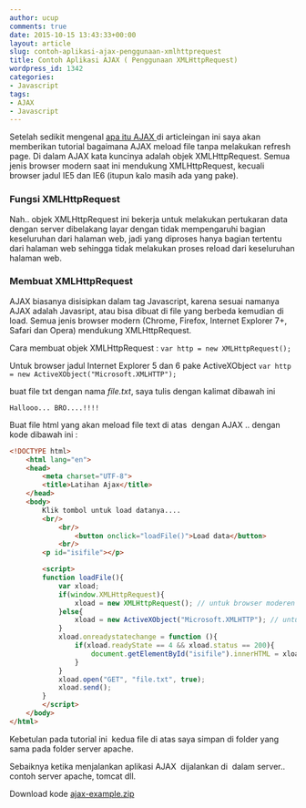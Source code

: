 ```yaml
---
author: ucup
comments: true
date: 2015-10-15 13:43:33+00:00
layout: article
slug: contoh-aplikasi-ajax-penggunaan-xmlhttprequest
title: Contoh Aplikasi AJAX ( Penggunaan XMLHttpRequest)
wordpress_id: 1342
categories:
- Javascript
tags:
- AJAX
- Javascript
---
```


Setelah sedikit mengenal [apa itu AJAX ](/blog/2015/10/14/apa-itu-ajax/)di articleingan ini saya akan memberikan tutorial bagaimana AJAX meload file tanpa melakukan refresh page. Di dalam AJAX kata kuncinya adalah objek XMLHttpRequest. Semua jenis browser modern saat ini mendukung XMLHttpRequest, kecuali browser jadul IE5 dan IE6 (itupun kalo masih ada yang pake).

<!-- more -->


### Fungsi XMLHttpRequest

Nah.. objek XMLHttpRequest ini bekerja untuk melakukan pertukaran data dengan server dibelakang layar dengan tidak mempengaruhi bagian keseluruhan dari halaman web, jadi yang diproses hanya bagian tertentu dari halaman web sehingga tidak melakukan proses reload dari keseluruhan halaman web.



### Membuat XMLHttpRequest

AJAX biasanya disisipkan dalam tag Javascript, karena sesuai namanya AJAX adalah Javasript, atau bisa dibuat di file yang berbeda kemudian di load. Semua jenis browser modern (Chrome, Firefox, Internet Explorer 7+, Safari dan Opera) mendukung XMLHttpRequest.


Cara membuat objek XMLHttpRequest :
`var http = new XMLHttpRequest();`

Untuk browser jadul Internet Explorer 5 dan 6 pake ActiveXObject
`var http = new ActiveXObject("Microsoft.XMLHTTP");`

buat file txt dengan nama _file.txt_, saya tulis dengan kalimat dibawah ini



    Hallooo... BRO....!!!!



Buat file html yang akan meload file text di atas  dengan AJAX .. dengan kode dibawah ini :



``` html
<!DOCTYPE html>
    <html lang="en">
    <head>
        <meta charset="UTF-8">
        <title>Latihan Ajax</title>
    </head>
    <body>
        Klik tombol untuk load datanya....
        <br/>
            <br/>
                <button onclick="loadFile()">Load data</button>
            <br/>
        <p id="isifile"></p>

        <script>
        function loadFile(){
            var xload;
            if(window.XMLHttpRequest){
                xload = new XMLHttpRequest(); // untuk browser moderen
            }else{
                xload = new ActiveXObject("Microsoft.XMLHTTP"); // untuk browser jadul
            }
            xload.onreadystatechange = function (){
                if(xload.readyState == 4 && xload.status == 200){
                    document.getElementById("isifile").innerHTML = xload.responseText;
                }
            }
            xload.open("GET", "file.txt", true);
            xload.send();
        }
        </script>
    </body>
</html>
```



Kebetulan pada tutorial ini  kedua file di atas saya simpan di folder yang sama pada folder server apache.



Sebaiknya ketika menjalankan aplikasi AJAX  dijalankan di  dalam server.. contoh server apache, tomcat dll.


Download kode [ajax-example.zip](https://dl.dropboxusercontent.com/u/50889496/project/ajax-example.zip)
